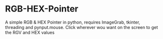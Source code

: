 # RGB-HEX-Pointer
A simple RGB &amp; HEX Pointer in python, requires ImageGrab, tkinter, threading and pynput.mouse. Click wherever wou want on the screen to get the RGV and HEX values
